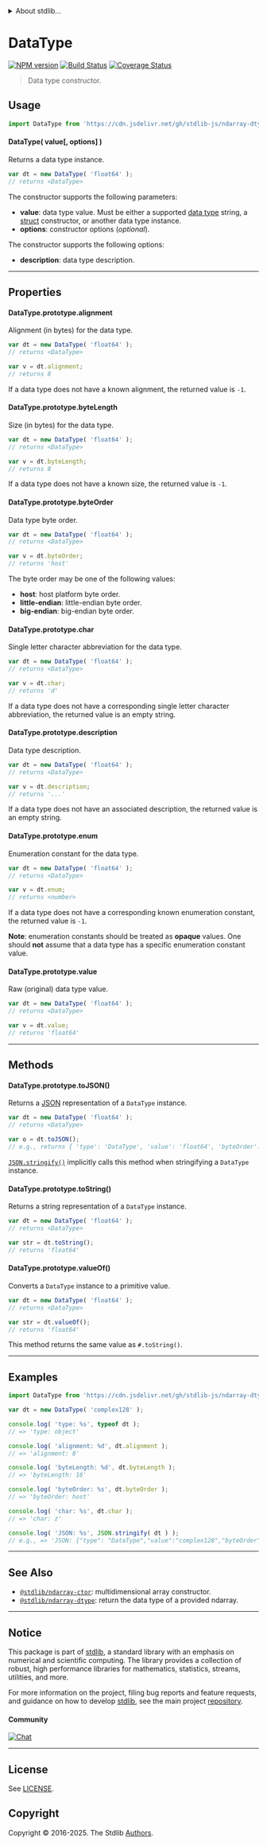 <!--

@license Apache-2.0

Copyright (c) 2025 The Stdlib Authors.

Licensed under the Apache License, Version 2.0 (the "License");
you may not use this file except in compliance with the License.
You may obtain a copy of the License at

   http://www.apache.org/licenses/LICENSE-2.0

Unless required by applicable law or agreed to in writing, software
distributed under the License is distributed on an "AS IS" BASIS,
WITHOUT WARRANTIES OR CONDITIONS OF ANY KIND, either express or implied.
See the License for the specific language governing permissions and
limitations under the License.

-->


<details>
  <summary>
    About stdlib...
  </summary>
  <p>We believe in a future in which the web is a preferred environment for numerical computation. To help realize this future, we've built stdlib. stdlib is a standard library, with an emphasis on numerical and scientific computation, written in JavaScript (and C) for execution in browsers and in Node.js.</p>
  <p>The library is fully decomposable, being architected in such a way that you can swap out and mix and match APIs and functionality to cater to your exact preferences and use cases.</p>
  <p>When you use stdlib, you can be absolutely certain that you are using the most thorough, rigorous, well-written, studied, documented, tested, measured, and high-quality code out there.</p>
  <p>To join us in bringing numerical computing to the web, get started by checking us out on <a href="https://github.com/stdlib-js/stdlib">GitHub</a>, and please consider <a href="https://opencollective.com/stdlib">financially supporting stdlib</a>. We greatly appreciate your continued support!</p>
</details>

# DataType

[![NPM version][npm-image]][npm-url] [![Build Status][test-image]][test-url] [![Coverage Status][coverage-image]][coverage-url] <!-- [![dependencies][dependencies-image]][dependencies-url] -->

> Data type constructor.

<!-- Section to include introductory text. Make sure to keep an empty line after the intro `section` element and another before the `/section` close. -->

<section class="intro">

</section>

<!-- /.intro -->

<!-- Package usage documentation. -->



<section class="usage">

## Usage

```javascript
import DataType from 'https://cdn.jsdelivr.net/gh/stdlib-js/ndarray-dtype-ctor@deno/mod.js';
```

#### DataType( value\[, options] )

Returns a data type instance.

```javascript
var dt = new DataType( 'float64' );
// returns <DataType>
```

The constructor supports the following parameters:

-   **value**: data type value. Must be either a supported [data type][@stdlib/ndarray/dtypes] string, a [struct][@stdlib/dstructs/struct] constructor, or another data type instance.
-   **options**: constructor options (_optional_).

The constructor supports the following options:

-   **description**: data type description.

* * *

## Properties

#### DataType.prototype.alignment

Alignment (in bytes) for the data type.

```javascript
var dt = new DataType( 'float64' );
// returns <DataType>

var v = dt.alignment;
// returns 8
```

If a data type does not have a known alignment, the returned value is `-1`.

#### DataType.prototype.byteLength

Size (in bytes) for the data type.

```javascript
var dt = new DataType( 'float64' );
// returns <DataType>

var v = dt.byteLength;
// returns 8
```

If a data type does not have a known size, the returned value is `-1`.

#### DataType.prototype.byteOrder

Data type byte order.

```javascript
var dt = new DataType( 'float64' );
// returns <DataType>

var v = dt.byteOrder;
// returns 'host'
```

The byte order may be one of the following values:

-   **host**: host platform byte order.
-   **little-endian**: little-endian byte order.
-   **big-endian**: big-endian byte order.

#### DataType.prototype.char

Single letter character abbreviation for the data type.

```javascript
var dt = new DataType( 'float64' );
// returns <DataType>

var v = dt.char;
// returns 'd'
```

If a data type does not have a corresponding single letter character abbreviation, the returned value is an empty string.

#### DataType.prototype.description

Data type description.

```javascript
var dt = new DataType( 'float64' );
// returns <DataType>

var v = dt.description;
// returns '...'
```

If a data type does not have an associated description, the returned value is an empty string.

#### DataType.prototype.enum

Enumeration constant for the data type.

```javascript
var dt = new DataType( 'float64' );
// returns <DataType>

var v = dt.enum;
// returns <number>
```

If a data type does not have a corresponding known enumeration constant, the returned value is `-1`.

**Note**: enumeration constants should be treated as **opaque** values. One should **not** assume that a data type has a specific enumeration constant value.

#### DataType.prototype.value

Raw (original) data type value.

```javascript
var dt = new DataType( 'float64' );
// returns <DataType>

var v = dt.value;
// returns 'float64'
```

* * *

## Methods

#### DataType.prototype.toJSON()

Returns a [JSON][json] representation of a `DataType` instance.

```javascript
var dt = new DataType( 'float64' );
// returns <DataType>

var o = dt.toJSON();
// e.g., returns { 'type': 'DataType', 'value': 'float64', 'byteOrder': 'host', ... }
```

[`JSON.stringify()`][mdn-json-stringify] implicitly calls this method when stringifying a `DataType` instance.

#### DataType.prototype.toString()

Returns a string representation of a `DataType` instance.

```javascript
var dt = new DataType( 'float64' );
// returns <DataType>

var str = dt.toString();
// returns 'float64'
```

#### DataType.prototype.valueOf()

Converts a `DataType` instance to a primitive value.

```javascript
var dt = new DataType( 'float64' );
// returns <DataType>

var str = dt.valueOf();
// returns 'float64'
```

This method returns the same value as `#.toString()`.

</section>

<!-- /.usage -->

<!-- Package usage notes. Make sure to keep an empty line after the `section` element and another before the `/section` close. -->

<section class="notes">

</section>

<!-- /.notes -->

* * *

<!-- Package usage examples. -->

<section class="examples">

## Examples

<!-- eslint no-undef: "error" -->

```javascript
import DataType from 'https://cdn.jsdelivr.net/gh/stdlib-js/ndarray-dtype-ctor@deno/mod.js';

var dt = new DataType( 'complex128' );

console.log( 'type: %s', typeof dt );
// => 'type: object'

console.log( 'alignment: %d', dt.alignment );
// => 'alignment: 8'

console.log( 'byteLength: %d', dt.byteLength );
// => 'byteLength: 16'

console.log( 'byteOrder: %s', dt.byteOrder );
// => 'byteOrder: host'

console.log( 'char: %s', dt.char );
// => 'char: z'

console.log( 'JSON: %s', JSON.stringify( dt ) );
// e.g., => 'JSON: {"type": "DataType","value":"complex128","byteOrder":"host",...}'
```

</section>

<!-- /.examples -->

<!-- Section to include cited references. If references are included, add a horizontal rule *before* the section. Make sure to keep an empty line after the `section` element and another before the `/section` close. -->

<section class="references">

</section>

<!-- /.references -->

<!-- Section for related `stdlib` packages. Do not manually edit this section, as it is automatically populated. -->

<section class="related">

* * *

## See Also

-   <span class="package-name">[`@stdlib/ndarray-ctor`][@stdlib/ndarray/ctor]</span><span class="delimiter">: </span><span class="description">multidimensional array constructor.</span>
-   <span class="package-name">[`@stdlib/ndarray-dtype`][@stdlib/ndarray/dtype]</span><span class="delimiter">: </span><span class="description">return the data type of a provided ndarray.</span>

</section>

<!-- /.related -->

<!-- Section for all links. Make sure to keep an empty line after the `section` element and another before the `/section` close. -->


<section class="main-repo" >

* * *

## Notice

This package is part of [stdlib][stdlib], a standard library with an emphasis on numerical and scientific computing. The library provides a collection of robust, high performance libraries for mathematics, statistics, streams, utilities, and more.

For more information on the project, filing bug reports and feature requests, and guidance on how to develop [stdlib][stdlib], see the main project [repository][stdlib].

#### Community

[![Chat][chat-image]][chat-url]

---

## License

See [LICENSE][stdlib-license].


## Copyright

Copyright &copy; 2016-2025. The Stdlib [Authors][stdlib-authors].

</section>

<!-- /.stdlib -->

<!-- Section for all links. Make sure to keep an empty line after the `section` element and another before the `/section` close. -->

<section class="links">

[npm-image]: http://img.shields.io/npm/v/@stdlib/ndarray-dtype-ctor.svg
[npm-url]: https://npmjs.org/package/@stdlib/ndarray-dtype-ctor

[test-image]: https://github.com/stdlib-js/ndarray-dtype-ctor/actions/workflows/test.yml/badge.svg?branch=main
[test-url]: https://github.com/stdlib-js/ndarray-dtype-ctor/actions/workflows/test.yml?query=branch:main

[coverage-image]: https://img.shields.io/codecov/c/github/stdlib-js/ndarray-dtype-ctor/main.svg
[coverage-url]: https://codecov.io/github/stdlib-js/ndarray-dtype-ctor?branch=main

<!--

[dependencies-image]: https://img.shields.io/david/stdlib-js/ndarray-dtype-ctor.svg
[dependencies-url]: https://david-dm.org/stdlib-js/ndarray-dtype-ctor/main

-->

[chat-image]: https://img.shields.io/gitter/room/stdlib-js/stdlib.svg
[chat-url]: https://app.gitter.im/#/room/#stdlib-js_stdlib:gitter.im

[stdlib]: https://github.com/stdlib-js/stdlib

[stdlib-authors]: https://github.com/stdlib-js/stdlib/graphs/contributors

[umd]: https://github.com/umdjs/umd
[es-module]: https://developer.mozilla.org/en-US/docs/Web/JavaScript/Guide/Modules

[deno-url]: https://github.com/stdlib-js/ndarray-dtype-ctor/tree/deno
[deno-readme]: https://github.com/stdlib-js/ndarray-dtype-ctor/blob/deno/README.md
[umd-url]: https://github.com/stdlib-js/ndarray-dtype-ctor/tree/umd
[umd-readme]: https://github.com/stdlib-js/ndarray-dtype-ctor/blob/umd/README.md
[esm-url]: https://github.com/stdlib-js/ndarray-dtype-ctor/tree/esm
[esm-readme]: https://github.com/stdlib-js/ndarray-dtype-ctor/blob/esm/README.md
[branches-url]: https://github.com/stdlib-js/ndarray-dtype-ctor/blob/main/branches.md

[stdlib-license]: https://raw.githubusercontent.com/stdlib-js/ndarray-dtype-ctor/main/LICENSE

[json]: http://www.json.org/

[mdn-json-stringify]: https://developer.mozilla.org/en-US/docs/Web/JavaScript/Reference/Global_Objects/JSON/stringify

[@stdlib/ndarray/dtypes]: https://github.com/stdlib-js/ndarray-dtypes/tree/deno

[@stdlib/dstructs/struct]: https://github.com/stdlib-js/dstructs-struct/tree/deno

<!-- <related-links> -->

[@stdlib/ndarray/ctor]: https://github.com/stdlib-js/ndarray-ctor/tree/deno

[@stdlib/ndarray/dtype]: https://github.com/stdlib-js/ndarray-dtype/tree/deno

<!-- </related-links> -->

</section>

<!-- /.links -->
